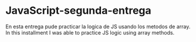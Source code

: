 # JavaScript-segunda-entrega
En esta entrega pude practicar la logica de JS usando los metodos de array.
In this installment I was able to practice JS logic using array methods.
